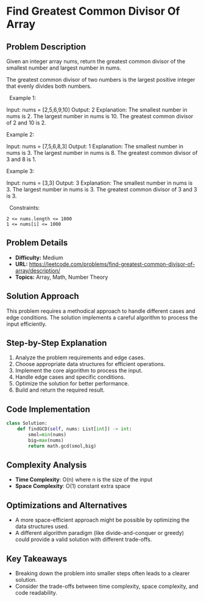 # Find Greatest Common Divisor Of Array

## Problem Description

Given an integer array nums, return the greatest common divisor of the smallest number and largest number in nums.

The greatest common divisor of two numbers is the largest positive integer that evenly divides both numbers.

 
Example 1:


Input: nums = [2,5,6,9,10]
Output: 2
Explanation:
The smallest number in nums is 2.
The largest number in nums is 10.
The greatest common divisor of 2 and 10 is 2.


Example 2:


Input: nums = [7,5,6,8,3]
Output: 1
Explanation:
The smallest number in nums is 3.
The largest number in nums is 8.
The greatest common divisor of 3 and 8 is 1.


Example 3:


Input: nums = [3,3]
Output: 3
Explanation:
The smallest number in nums is 3.
The largest number in nums is 3.
The greatest common divisor of 3 and 3 is 3.


 
Constraints:


	2 <= nums.length <= 1000
	1 <= nums[i] <= 1000

## Problem Details

- **Difficulty:** Medium
- **URL:** https://leetcode.com/problems/find-greatest-common-divisor-of-array/description/
- **Topics:** Array, Math, Number Theory

## Solution Approach

This problem requires a methodical approach to handle different cases and edge conditions. The solution implements a careful algorithm to process the input efficiently.

## Step-by-Step Explanation

1. Analyze the problem requirements and edge cases.
2. Choose appropriate data structures for efficient operations.
3. Implement the core algorithm to process the input.
4. Handle edge cases and specific conditions.
5. Optimize the solution for better performance.
6. Build and return the required result.

## Code Implementation

```python
class Solution:
    def findGCD(self, nums: List[int]) -> int:
        smol=min(nums)
        big=max(nums)
        return math.gcd(smol,big)
```

## Complexity Analysis

- **Time Complexity**: O(n) where n is the size of the input
- **Space Complexity**: O(1) constant extra space

## Optimizations and Alternatives

- A more space-efficient approach might be possible by optimizing the data structures used.
- A different algorithm paradigm (like divide-and-conquer or greedy) could provide a valid solution with different trade-offs.


## Key Takeaways

- Breaking down the problem into smaller steps often leads to a clearer solution.
- Consider the trade-offs between time complexity, space complexity, and code readability.

